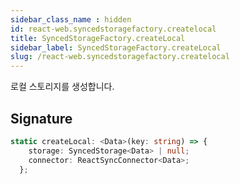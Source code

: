 ```yaml
---
sidebar_class_name : hidden
id: react-web.syncedstoragefactory.createlocal
title: SyncedStorageFactory.createLocal
sidebar_label: SyncedStorageFactory.createLocal
slug: /react-web.syncedstoragefactory.createlocal
---
```






로컬 스토리지를 생성합니다.

## Signature

```typescript
static createLocal: <Data>(key: string) => {
    storage: SyncedStorage<Data> | null;
    connector: ReactSyncConnector<Data>;
  };
```
